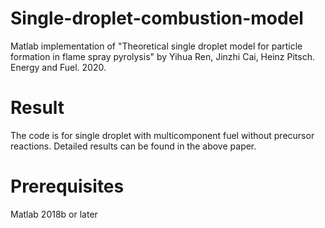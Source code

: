 # Single-droplet-combustion-model
Matlab implementation of "Theoretical single droplet model for particle formation in flame spray pyrolysis" by Yihua Ren, Jinzhi Cai, Heinz Pitsch. Energy and Fuel. 2020.
# Result
The code is for single droplet with multicomponent fuel without precursor reactions. Detailed results can be found in the above paper.
# Prerequisites
Matlab 2018b or later

